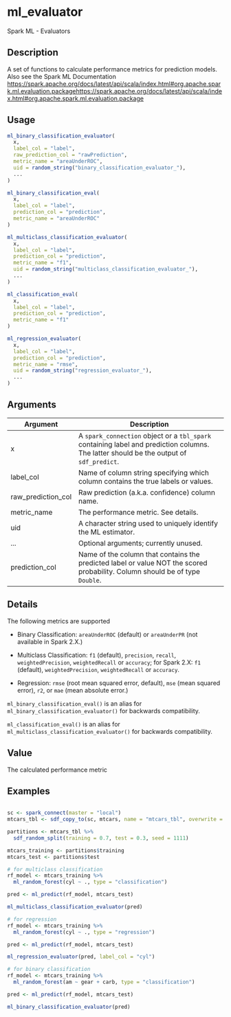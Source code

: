 # ml_evaluator


Spark ML - Evaluators




## Description

A set of functions to calculate performance metrics for prediction models. Also see the Spark ML Documentation https://spark.apache.org/docs/latest/api/scala/index.html#org.apache.spark.ml.evaluation.packagehttps://spark.apache.org/docs/latest/api/scala/index.html#org.apache.spark.ml.evaluation.package





## Usage
```r
ml_binary_classification_evaluator(
  x,
  label_col = "label",
  raw_prediction_col = "rawPrediction",
  metric_name = "areaUnderROC",
  uid = random_string("binary_classification_evaluator_"),
  ...
)

ml_binary_classification_eval(
  x,
  label_col = "label",
  prediction_col = "prediction",
  metric_name = "areaUnderROC"
)

ml_multiclass_classification_evaluator(
  x,
  label_col = "label",
  prediction_col = "prediction",
  metric_name = "f1",
  uid = random_string("multiclass_classification_evaluator_"),
  ...
)

ml_classification_eval(
  x,
  label_col = "label",
  prediction_col = "prediction",
  metric_name = "f1"
)

ml_regression_evaluator(
  x,
  label_col = "label",
  prediction_col = "prediction",
  metric_name = "rmse",
  uid = random_string("regression_evaluator_"),
  ...
)
```




## Arguments


Argument      |Description
------------- |----------------
x | A ``spark_connection`` object or a ``tbl_spark`` containing label and prediction columns. The latter should be the output of `sdf_predict`.
label_col | Name of column string specifying which column contains the true labels or values.
raw_prediction_col | Raw prediction (a.k.a. confidence) column name.
metric_name | The performance metric. See details.
uid | A character string used to uniquely identify the ML estimator.
... | Optional arguments; currently unused.
prediction_col | Name of the column that contains the predicted label or value NOT the scored probability. Column should be of type ``Double``.




## Details

The following metrics are supported
  
   
*  Binary Classification: `areaUnderROC` (default) or `areaUnderPR` (not available in Spark 2.X.)
   
*  Multiclass Classification: `f1` (default), `precision`, `recall`, `weightedPrecision`, `weightedRecall` or `accuracy`; for Spark 2.X: `f1` (default), `weightedPrecision`, `weightedRecall` or `accuracy`.
   
*  Regression: `rmse` (root mean squared error, default),
   `mse` (mean squared error), `r2`, or `mae` (mean absolute error.)
  

``ml_binary_classification_eval()`` is an alias for ``ml_binary_classification_evaluator()`` for backwards compatibility.

``ml_classification_eval()`` is an alias for ``ml_multiclass_classification_evaluator()`` for backwards compatibility.





## Value

The calculated performance metric





## Examples

```r

sc <- spark_connect(master = "local")
mtcars_tbl <- sdf_copy_to(sc, mtcars, name = "mtcars_tbl", overwrite = TRUE)

partitions <- mtcars_tbl %>%
  sdf_random_split(training = 0.7, test = 0.3, seed = 1111)

mtcars_training <- partitions$training
mtcars_test <- partitions$test

# for multiclass classification
rf_model <- mtcars_training %>%
  ml_random_forest(cyl ~ ., type = "classification")

pred <- ml_predict(rf_model, mtcars_test)

ml_multiclass_classification_evaluator(pred)

# for regression
rf_model <- mtcars_training %>%
  ml_random_forest(cyl ~ ., type = "regression")

pred <- ml_predict(rf_model, mtcars_test)

ml_regression_evaluator(pred, label_col = "cyl")

# for binary classification
rf_model <- mtcars_training %>%
  ml_random_forest(am ~ gear + carb, type = "classification")

pred <- ml_predict(rf_model, mtcars_test)

ml_binary_classification_evaluator(pred)

```





